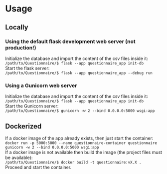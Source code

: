 # Usage
## Locally
### Using the default flask development web server (not production!)
Initialize the database and import the content of the csv files inside it:  
`/path/to/Questionnaire/$ flask --app questionnaire_app init-db`  
Start the flask server:  
`/path/to/Questionnaire/$ flask --app questionnaire_app --debug run`  
  
### Using a Gunicorn web server
Initialize the database and import the content of the csv files inside it:  
`/path/to/Questionnaire/$ flask --app questionnaire_app init-db`  
Start the Gunicorn server:  
`/path/to/Questionnaire/$ gunicorn -w 2 --bind 0.0.0.0:5000 wsgi:app`  
## Dockerized
If a docker image of the app already exists, then just start the container:  
`docker run -p 5000:5000 --name questionnaire-container questionnaire gunicorn -w 2 --bind 0.0.0.0:5000 wsgi:app`  
If a docker image is not available then build the image (the project files must be available):  
`/path/to/Questionnaire/$ docker build -t questionnaire:vX.X .`  
Proceed and start the container.